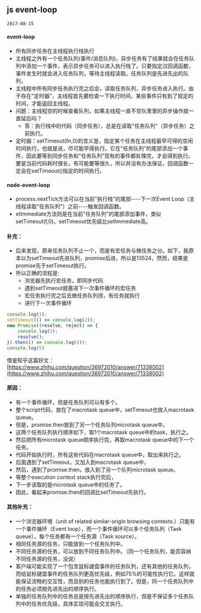 ## js event-loop
`2017-08-15`

#### event-loop

- 所有同步任务在主线程执行栈执行
- 主线程之外有一个任务队列(事件/消息队列)，异步任务有了结果就会在任务队列中添加一个事件，表示异步任务可以进入执行栈了。只要指定过回调函数，事件发生时就会进入任务队列，等待主线程读取。任务队列是先进先出的队列，
- 主线程中所有同步任务执行完之后会，读取任务队列，异步任务进入执行。由于存在"定时器"，主线程首先要检查一下执行时间，某些事件只有到了规定的时间，才能返回主线程。
- 问题：主线程空的时候查看队列，如果主线程一直不空队里里的异步操作就一直延后吗？
    - 答：执行栈中的代码（同步任务），总是在读取"任务队列"（异步任务）之前执行。
- 定时器：setTimeout(fn,0)的含义是，指定某个任务在主线程最早可得的空闲时间执行，也就是说，尽可能早得执行。它在"任务队列"的尾部添加一个事件，因此要等到同步任务和"任务队列"现有的事件都处理完，才会得到执行。要是当前代码耗时很长，有可能要等很久，所以并没有办法保证，回调函数一定会在setTimeout()指定的时间执行。

#### node-event-loop

- process.nextTick方法可以在当前"执行栈"的尾部----下一次Event Loop（主线程读取"任务队列"）之前----触发回调函数。
- etImmediate方法则是在当前"任务队列"的尾部添加事件，类似setTimeout(f,0)。setTimeout优先级比setImmediate高。

#### 补充：

- 后来发现，原来任务队列不止一个，而是有宏任务与微任务之分。如下，我原本以为setTimeout先进队列，promise后进，所以是13524，然而，结果是promise先于setTimeout执行。
- 所以正确的流程是:
    - 浏览器先执行宏任务，即同步代码
    - 遇到setTimeout就塞进下一次事件循环的宏任务
    - 宏任务执行完之后去微任务队列捞，有任务就执行
    - 进行下一次事件循环
```javascript
console.log(1);
setTimeout(() => console.log(2));
new Promise((resolve, reject) => {
    console.log(3);
    resolve();
}).then(() => console.log(4));
console.log(5)
```
借鉴知乎这篇好文：[https://www.zhihu.com/question/36972010/answer/71338002](https://www.zhihu.com/question/36972010/answer/71338002)

#### 原因：
- 有一个事件循环，但是任务队列可以有多个。
- 整个script代码，放在了macrotask queue中，setTimeout也放入macrotask queue。
- 但是，promise.then放到了另一个任务队列microtask queue中。
- 这两个任务队列执行顺序如下，取1个macrotask queue中的task，执行之。
- 然后把所有microtask queue顺序执行完，再取macrotask queue中的下一个任务。
- 代码开始执行时，所有这些代码在macrotask queue中，取出来执行之。
- 后面遇到了setTimeout，又加入到macrotask queue中，
- 然后，遇到了promise.then，放入到了另一个队列microtask queue。
- 等整个execution context stack执行完后，
- 下一步该取的是microtask queue中的任务了。
- 因此，看起来promise.then的回调比setTimeout先执行。

 
#### 其他补充：
- 一个浏览器环境（unit of related similar-origin browsing contexts.）只能有一个事件循环（Event loop），而一个事件循环可以多个任务队列（Task queue），每个任务都有一个任务源（Task source）。
- 相同任务源的任务，只能放到一个任务队列中。
- 不同任务源的任务，可以放到不同任务队列中。（同一个任务队列，能否容纳不同任务源的任务，没说）
- 客户端可能实现了一个包含鼠标键盘事件的任务队列，还有其他的任务队列，而给鼠标键盘事件的任务队列更高优先级，例如75%的可能性执行它。这样就能保证流畅的交互性，而且别的任务也能执行到了。但是，同一个任务队列中的任务必须按先进先出的顺序执行。
- 单独的任务队列中的任务总是按先进先出的顺序执行，但是不保证多个任务队列中的任务优先级，具体实现可能会交叉执行。